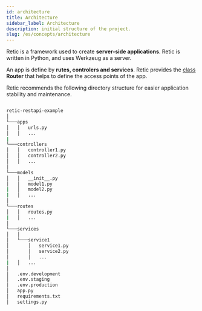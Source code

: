 ```yaml
---
id: architecture
title: Architecture
sidebar_label: Architecture
description: initial structure of the project.
slug: /es/concepts/architecture
---
```


Retic is a framework used to create **server-side applications**. Retic is written in Python, and uses Werkzeug as a server.

An app is define by **rutes, controlers and services**. Retic provides the [class](https://retic.land/manual/es/glossary/#clase "Glosario de Términos") **Router** that helps to define the access points of the app. 


Retic recommends the following directory structure for easier application stability and maintenance.

```bash

retic-restapi-example
│
└───apps
│   │   urls.py
│   │   ...
|
└───controllers
│   │   controller1.py
│   │   controller2.py
│   │   ...
│
└───models
│   │   __init__.py
│   │   model1.py
|   │   model2.py
|   │   ...
│
└───routes
│   │   routes.py
|   │   ...
│
└───services
│   │
│   └───service1
│       │   service1.py
│       │   service2.py
│       │   ...
|   │   ...
│
│   .env.development
│   .env.staging
│   .env.production
│   app.py
│   requirements.txt
│   settings.py

```
